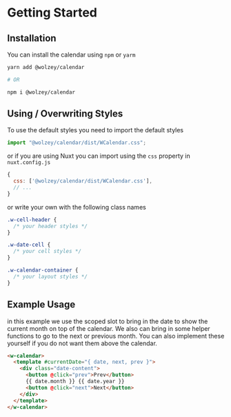 # Getting Started

## Installation

You can install the calendar using `npm` or `yarm`

```bash
yarn add @wolzey/calendar

# OR

npm i @wolzey/calendar
```

## Using / Overwriting Styles

To use the default styles you need to import the default styles

```javascript
import "@wolzey/calendar/dist/WCalendar.css";
```

or if you are using Nuxt you can import using the `css` property in `nuxt.config.js`

```javascript
{
  css: ['@wolzey/calendar/dist/WCalendar.css'],
  // ...
}
```

or write your own with the following class names

```css
.w-cell-header {
  /* your header styles */
}

.w-date-cell {
  /* your cell styles */
}

.w-calendar-container {
  /* your layout styles */
}
```

## Example Usage

in this example we use the scoped slot to bring in the date to show the current month on top of the calendar. We also can bring in some helper functions to go to the next or previous month. You can also implement these yourself if you do not want them above the calendar.

```html
<w-calendar>
  <template #currentDate="{ date, next, prev }">
    <div class="date-content">
      <button @click="prev">Prev</button>
      {{ date.month }} {{ date.year }}
      <button @click="next">Next</button>
    </div>
  </template>
</w-calendar>
```
